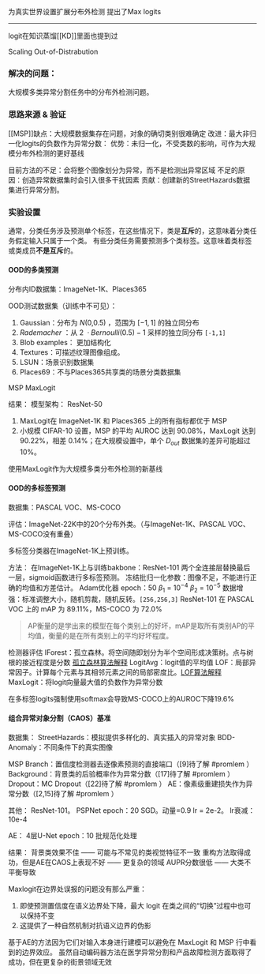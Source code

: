 为真实世界设置扩展分布外检测
提出了Max logits 

---
logit在知识蒸馏[[KD]]里面也提到过


Scaling Out-of-Distrabution

### 解决的问题：

大规模多类异常分割任务中的分布外检测问题。


### 思路来源 & 验证

[[MSP]]缺点：大规模数据集存在问题，对象的确切类别很难确定
改进：最大非归一化logits的负数作为异常分数：
优势：未归一化，不受类数的影响，可作为大规模分布外检测的更好基线

目前方法的不足：会将整个图像划分为异常，而不是检测出异常区域
不足的原因：创造异常数据集时会引入很多干扰因素
贡献：创建新的StreetHazards数据集进行异常分割。

### 实验设置

通常，分类任务涉及预测单个标签，在这些情况下，类是**互斥**的，这意味着分类任务假定输入只属于一个类。
有些分类任务需要预测多个类标签。这意味着类标签或类成员**不是互斥**的。


#### OOD的多类预测

分布内ID数据集：ImageNet-1K、Places365

OOD测试数据集（训练中不可见）：
1. Gaussian：分布为 $N$(0,0.5) ，范围为 $[-1,1]$ 的独立同分布
2. $Rademacher$ ：从 $2 \ \cdotp Bernoulli(0.5) - 1$ 采样的独立同分布 `[-1,1]`
3. Blob examples： 更加结构化
4. Textures：可描述纹理图像组成。
5. LSUN：场景识别数据集
6. Places69：不与Places365共享类的场景分类数据集


MSP
MaxLogit


结果：
模型架构： ResNet-50
1. MaxLogit在 ImageNet-1K 和 Places365 上的所有指标都优于 MSP
2. 小规模 CIFAR-10 设置，MSP 的平均 AUROC 达到 90.08%，MaxLogit 达到 90.22%，相差 0.14%；在大规模设置中，单个 $D_{out}$ 数据集的差异可能超过 10%。

使用MaxLogit作为大规模多类分布外检测的新基线


#### OOD的多标签预测
数据集：PASCAL VOC、MS-COCO

评估：ImageNet-22K中的20个分布外类。（与ImageNet-1K、PASCAL VOC、MS-COCO没有重叠）

多标签分类器在ImageNet-1K上预训练。

方法：
在ImageNet-1K上与训练bakbone：ResNet-101
两个全连接层替换最后一层，sigmoid函数进行多标签预测。
冻结批归一化参数：图像不足，不能进行正确的均值和方差估计。
Adam优化器
epoch：50
$\beta_1$  = $10^{-4}$      $\beta_2$ = $10^{-5}$
数据增强：标准调整大小，随机剪裁，随机反转。`[256,256,3]`
ResNet-101 在 PASCAL VOC 上的 mAP 为 89.11%，MS-COCO 为 72.0%
> AP衡量的是学出来的模型在每个类别上的好坏，mAP是取所有类别AP的平均值，衡量的是在所有类别上的平均好坏程度。

检测器评估
IForest：孤立森林。将空间随即划分为半个空间形成决策树。点与树根的接近程度是分数  [孤立森林算法解释](https://www.jianshu.com/p/5af3c66e0410)
LogitAvg：logit值的平均值
LOF：局部异常因子。计算每个元素与其相邻元素之间的局部密度比。[LOF算法解释](https://www.cnblogs.com/wj-1314/p/14049195.html)
MaxLogit：将logit向量最大值的负数作为异常分数

在多标签logits强制使用softmax会导致MS-COCO上的AUROC下降19.6%


#### 组合异常对象分割（CAOS）基准
数据集：
StreetHazards：模拟提供多样化的、真实插入的异常对象
BDD-Anomaly：不同条件下的真实图像

MSP
Branch：置信度检测器去逐像素预测的直接端口（[9]待了解 #promlem ）
Background：背景类的后验概率作为异常分数（[17]待了解 #promlem ）
Dropout：MC Dropout（[22]待了解 #promlem ）
AE：像素级重建损失作为异常分数（[2,15]待了解 #promlem ）

其他：
ResNet-101。 PSPNet
epoch：20
SGD。动量=0.9
lr = 2e-2。 lr衰减：10e-4

AE：
4层U-Net
epoch：10
批规范化处理


结果：
背景类效果不佳 —— 可能与不常见的类视觉特征不一致
重构方法取得成功，但是AE在CAOS上表现不好 —— 更复杂的领域
AUPR分数很低 —— 大类不平衡导致



Maxlogit在边界处误报的问题没有那么严重：
1. 即使预测置信度在语义边界处下降，最大 logit 在类之间的“切换”过程中也可以保持不变
2. 这提供了一种自然机制对抗语义边界的伪影

基于AE的方法因为它们对输入本身进行建模可以避免在 MaxLogit 和 MSP 行中看到的边界效应。
虽然自动编码器方法在医学异常分割和产品故障检测方面取得了成功，但在更复杂的街景领域无效